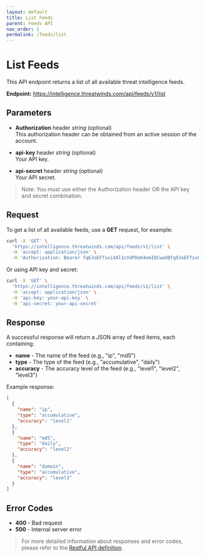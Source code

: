 ```yaml
---
layout: default
title: List Feeds
parent: Feeds API
nav_order: 1
permalink: /feeds/list
---
```


# List Feeds

This API endpoint returns a list of all available threat intelligence feeds.

**Endpoint:** https://intelligence.threatwinds.com/api/feeds/v1/list

## Parameters

* **Authorization** header _string_ (optional)  
  This authorization header can be obtained from an active session of the account.

* **api-key** header _string_ (optional)  
  Your API key.

* **api-secret** header _string_ (optional)  
  Your API secret.

> Note: You must use either the Authorization header OR the API key and secret combination.

## Request

To get a list of all available feeds, use a **GET** request, for example:

```bash
curl -X 'GET' \
  'https://intelligence.threatwinds.com/api/feeds/v1/list' \
  -H 'accept: application/json' \
  -H 'Authorization: Bearer fq6JoEFTsxiXAl1cVdPDnK4emIQCwaUBfq9JoEFTsxhXAl1cVxPDnK4emIQCwaUB'
```

Or using API key and secret:

```bash
curl -X 'GET' \
  'https://intelligence.threatwinds.com/api/feeds/v1/list' \
  -H 'accept: application/json' \
  -H 'api-key: your-api-key' \
  -H 'api-secret: your-api-secret'
```

## Response

A successful response will return a JSON array of feed items, each containing:

* **name** - The name of the feed (e.g., "ip", "md5")
* **type** - The type of the feed (e.g., "accumulative", "daily")
* **accuracy** - The accuracy level of the feed (e.g., "level1", "level2", "level3")

Example response:

```json
[
  {
    "name": "ip",
    "type": "accumulative",
    "accuracy": "level1"
  },
  {
    "name": "md5",
    "type": "daily",
    "accuracy": "level2"
  },
  {
    "name": "domain",
    "type": "accumulative",
    "accuracy": "level3"
  }
]
```

## Error Codes

* **400** - Bad request
* **500** - Internal server error

> For more detailed information about responses and error codes, please refer to the [Restful API definition](https://intelligence.threatwinds.com/api/feeds/v1/swagger/index.html).